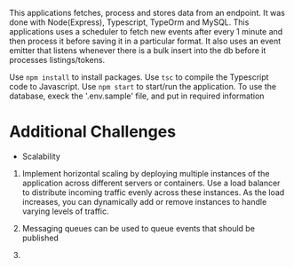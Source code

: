 

This applications fetches, process and stores data from an endpoint. It was done with Node(Express), Typescript, TypeOrm and MySQL. This applications uses a scheduler to fetch new events after every 1 minute and then process it before saving it in a particular format. It also uses an event emitter that listens whenever there is a bulk insert into the db before it processes listings/tokens.

Use `npm install` to install packages. Use `tsc` to compile the Typescript code to Javascript. Use `npm start` to start/run the application. To use the database, execk the '.env.sample' file, and put in required information


# Additional Challenges

- Scalability

1. Implement horizontal scaling by deploying multiple instances of the application across different servers or containers.
Use a load balancer to distribute incoming traffic evenly across these instances.
As the load increases, you can dynamically add or remove instances to handle varying levels of traffic.

2. Messaging queues can be used to queue events that should be published

3.